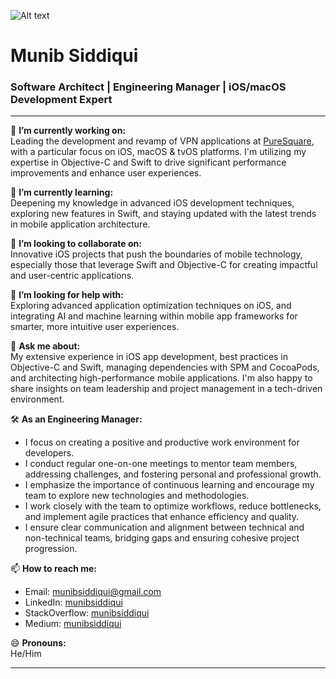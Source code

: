 ![Alt text](https://media.licdn.com/dms/image/D4D16AQFjxV1ADD-LXQ/profile-displaybackgroundimage-shrink_350_1400/0/1675835944757?e=1715817600&v=beta&t=jhfE_MXMlDpl1TiPRiGtSEMIBXuL-DcxxXQ4nDjXbpI "PureSquare")

# Munib Siddiqui

### Software Architect | Engineering Manager | iOS/macOS Development Expert

---

🔭 **I’m currently working on:**  
Leading the development and revamp of VPN applications at [PureSquare](https://www.puresquare.com/), with a particular focus on iOS, macOS & tvOS platforms. I'm utilizing my expertise in Objective-C and Swift to drive significant performance improvements and enhance user experiences.

🌱 **I’m currently learning:**  
Deepening my knowledge in advanced iOS development techniques, exploring new features in Swift, and staying updated with the latest trends in mobile application architecture.

👯 **I’m looking to collaborate on:**  
Innovative iOS projects that push the boundaries of mobile technology, especially those that leverage Swift and Objective-C for creating impactful and user-centric applications.

🤔 **I’m looking for help with:**  
Exploring advanced application optimization techniques on iOS, and integrating AI and machine learning within mobile app frameworks for smarter, more intuitive user experiences.

💬 **Ask me about:**  
My extensive experience in iOS app development, best practices in Objective-C and Swift, managing dependencies with SPM and CocoaPods, and architecting high-performance mobile applications. I'm also happy to share insights on team leadership and project management in a tech-driven environment.

🛠 **As an Engineering Manager:**
- I focus on creating a positive and productive work environment for developers.
- I conduct regular one-on-one meetings to mentor team members, addressing challenges, and fostering personal and professional growth.
- I emphasize the importance of continuous learning and encourage my team to explore new technologies and methodologies.
- I work closely with the team to optimize workflows, reduce bottlenecks, and implement agile practices that enhance efficiency and quality.
- I ensure clear communication and alignment between technical and non-technical teams, bridging gaps and ensuring cohesive project progression.

📫 **How to reach me:**  
- Email: munibsiddiqui@gmail.com
- LinkedIn: [munibsiddiqui](https://www.linkedin.com/in/munibsiddiqui)
- StackOverflow: [munibsiddiqui](https://stackoverflow.com/users/1386725/munibsiddiqui)
- Medium: [munibsiddiqui](https://medium.com/@munibsiddiqui)

😄 **Pronouns:**  
He/Him

---

